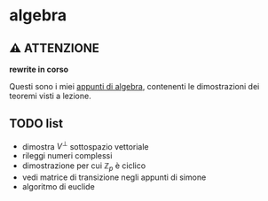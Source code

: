# algebra

## ⚠️ ATTENZIONE 

**rewrite in corso**

Questi sono i miei [appunti di algebra](https://ph04.github.io/algebra/html/index.html), contenenti le dimostrazioni dei teoremi visti a lezione.

## TODO list

- dimostra $V^{\bot}$ sottospazio vettoriale
- rileggi numeri complessi
- dimostrazione per cui $\mathbb{Z}_p$ è ciclico
- vedi matrice di transizione negli appunti di simone
- algoritmo di euclide

